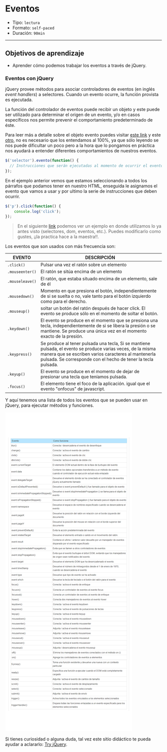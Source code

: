 # Eventos

- Tipo: `lectura`
- Formato: `self-paced`
- Duración: `90min`

***

## Objetivos de aprendizaje

- Aprender cómo podemos trabajar los eventos a través de jQuery.

### Eventos con jQuery

jQuery provee métodos para asociar controladores de eventos
(en inglés _event handlers_) a selectores. Cuando un evento ocurre, la función
provista es ejecutada.

La función del controlador de eventos puede recibir un objeto y este puede ser utilizado para determinar el origen de un evento, y/o en casos específicos nos permite prevenir el comportamiento predeterminado de éste.

Para leer más a detalle sobre el objeto evento puedes visitar [este link](http://librosweb.es/libro/fundamentos_jquery/capitulo_5/el_objeto_del_evento.html) y este [otro](http://api.jquery.com/category/events/event-object/), no es necesario que los
entendamos al 100%, ya que sólo leyendo se nos puede dificultar un poco pero a
la hora que lo pongamos en práctica nos ayudará a entender diferentes
comportamientos de nuestros eventos.

```js
$('selector').evento(function() {
  // Instrucciones que serán ejecutadas al momento de ocurrir el evento
});
```

En el ejemplo anterior vemos que estamos seleccionando a todos los párrafos que
podamos tener en nuestro HTML, enseguida le asignamos el evento que vamos a
usar y por ultimo la serie de instrucciones que deben ocurrir.

```js
$('p').click(function() {
    console.log('click');
});
```

> En el siguiente [link](https://codepen.io/Si7v4n4/pen/OzQdzJ?editors=1010#0)
podemos ver un ejemplo en donde utilizamos lo ya antes visto (selectores, dom,
eventos, etc.).
Puedes modificarlo como gustes,  ¡¡la practica hace a la maestra!!.

Los eventos que son usados con más frecuencia son:

| EVENTO | DESCRIPCIÓN |
| ------ | ----------- |
| `.click()` | Pulsar una vez el ratón sobre un elemento|
| `.mouseenter()` | El ratón se sitúa encima de un elemento|
| `.mouseleave()` | El ratón, que estaba situado encima de un elemento, sale de él|
| `.mousedown()` | Momento en que presiona el botón, independientemente de si se suelta o no, vale tanto para el botón izquierdo como para el derecho.|
| `.mouseup()` | soltar un botón del ratón después de hacer click. El evento se produce sólo en el momento de soltar el botón. |
| `.keydown()` | El evento se produce en el momento que se presiona una tecla, independientemente de si se libera la presión o se mantiene. Se produce una única vez en el momento exacto de la presión.|
| `.keypress()` | Se produce al tener pulsada una tecla, Si se mantiene pulsada, el evento se produce varias veces, de la misma manera que se escriben varios caracteres al mantenerla pulsada. Se corresponde con el hecho de tener la tecla pulsada.|
| `.keyup()` | El evento se produce en el momento de dejar de presionar una tecla que teníamos pulsada.|
| `.focus()` | El elemento tiene el foco de la aplicación. igual que el evento "onfocus" de javascript.|


Y aquí tenemos una lista de todos los eventos que se pueden usar en jQuery, para
ejecutar métodos y funciones.

![lista-eventos](https://github.com/AnaSalazar/curricula-js/blob/04-social-network/04-social-network/02-jquery/04-events/lista-eventos.png?raw=true)

Si tienes curiosidad o alguna duda, tal vez este sitio didáctico te pueda ayudar
a aclararlo: [Try jQuery](http://try.jquery.com/).
